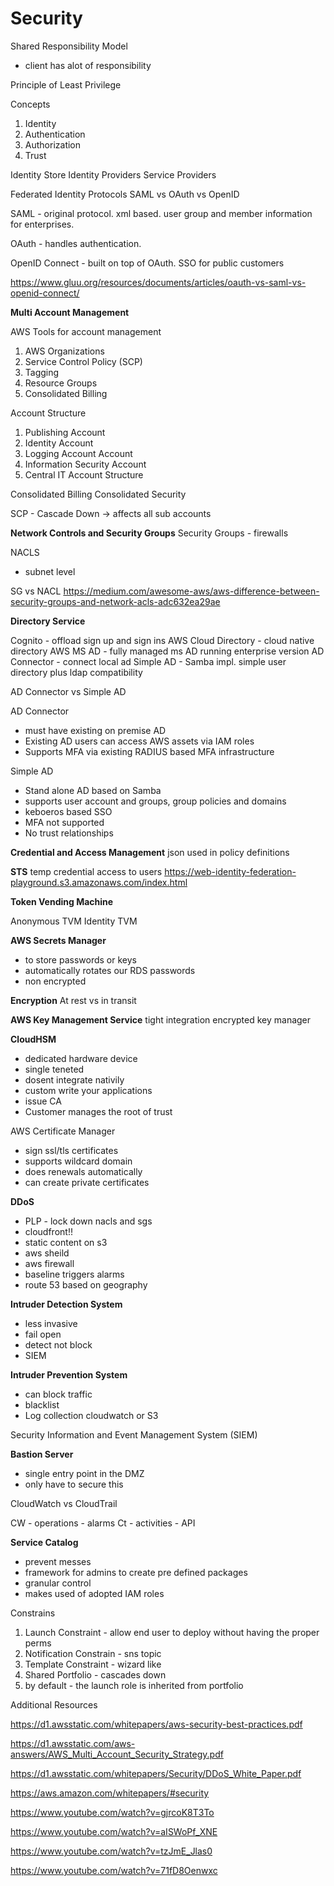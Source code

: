 # Security

Shared Responsibility Model
- client has alot of responsibility

Principle of Least Privilege

Concepts
1. Identity
2. Authentication
3. Authorization
4. Trust

Identity Store
Identity Providers
Service Providers

Federated Identity Protocols
SAML vs OAuth vs OpenID

SAML - original protocol. xml based. user group and member information for enterprises.

OAuth - handles authentication.

OpenID Connect - built on top of OAuth. SSO for public customers

https://www.gluu.org/resources/documents/articles/oauth-vs-saml-vs-openid-connect/

**Multi Account Management**

AWS Tools for account management
1. AWS Organizations
2. Service Control Policy (SCP)
3. Tagging
4. Resource Groups
5. Consolidated Billing

Account Structure
1. Publishing Account
2. Identity Account
3. Logging Account Account
4. Information Security Account
5. Central IT Account Structure
   
Consolidated Billing
Consolidated Security

SCP - Cascade Down -> affects all sub accounts

**Network Controls and Security Groups**
Security Groups - firewalls

NACLS
- subnet level

SG vs NACL
https://medium.com/awesome-aws/aws-difference-between-security-groups-and-network-acls-adc632ea29ae


**Directory Service**

Cognito - offload sign up and sign ins
AWS Cloud Directory - cloud native directory
AWS MS AD - fully managed ms AD running enterprise version
AD Connector - connect local ad
Simple AD - Samba impl. simple user directory plus ldap compatibility

AD Connector vs Simple AD


AD Connector
- must have existing on premise AD
- Existing AD users can access AWS assets via IAM roles
- Supports MFA via existing RADIUS based MFA infrastructure

Simple AD
- Stand alone AD based on Samba
- supports user account and groups, group policies and domains
- keboeros based SSO
- MFA not supported 
- No trust relationships


**Credential and Access Management**
json used in policy definitions

**STS**
temp credential access to users
https://web-identity-federation-playground.s3.amazonaws.com/index.html

**Token Vending Machine**

Anonymous TVM
Identity TVM 

**AWS Secrets Manager**
- to store passwords or keys
- automatically rotates our RDS passwords
- non encrypted

**Encryption**
At rest vs in transit

**AWS Key Management Service**
tight integration
encrypted key manager

**CloudHSM**
- dedicated hardware device
- single teneted
- dosent integrate nativily
- custom write your applications 
- issue CA
- Customer manages the root of trust

AWS Certificate Manager
- sign ssl/tls certificates
- supports wildcard domain
- does renewals automatically
- can create private certificates

**DDoS**
- PLP - lock down nacls and sgs
- cloudfront!!
- static content on s3
- aws sheild
- aws firewall
- baseline triggers alarms
- route 53 based on geography

**Intruder Detection System**
- less invasive
- fail open
- detect not block
- SIEM

**Intruder Prevention System**
- can block traffic
- blacklist
- Log collection cloudwatch or S3

Security Information and Event Management System (SIEM)

**Bastion Server**
- single entry point in the DMZ
- only have to secure this

CloudWatch vs CloudTrail

CW - operations - alarms
Ct - activities - API

**Service Catalog**
- prevent messes
- framework for admins to create pre defined packages
- granular control
- makes used of adopted IAM roles

Constrains 
1. Launch Constraint - allow end user to deploy without having the proper perms
2. Notification Constrain - sns topic
3. Template Constraint - wizard like
4. Shared Portfolio - cascades down
5. by default - the launch role is inherited from portfolio


Additional Resources

https://d1.awsstatic.com/whitepapers/aws-security-best-practices.pdf

https://d1.awsstatic.com/aws-answers/AWS_Multi_Account_Security_Strategy.pdf

https://d1.awsstatic.com/whitepapers/Security/DDoS_White_Paper.pdf

https://aws.amazon.com/whitepapers/#security

https://www.youtube.com/watch?v=gjrcoK8T3To

https://www.youtube.com/watch?v=aISWoPf_XNE

https://www.youtube.com/watch?v=tzJmE_Jlas0

https://www.youtube.com/watch?v=71fD8Oenwxc